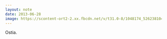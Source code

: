 ```yaml
---
layout: note
date: 2013-06-28
image: https://scontent-ort2-2.xx.fbcdn.net/v/t31.0-8/1048174_526238104110261_1547626818_o.jpg?_nc_cat=109&_nc_sid=2d5d41&_nc_ohc=wDGP_tpBBNwAX_pzV3f&_nc_ht=scontent-ort2-2.xx&oh=f9eb72b60d486ad4aca032e0295ab9fb&oe=5EFED335
---
```


Ostia.
